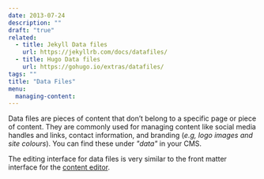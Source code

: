 ```yaml
---
date: 2013-07-24
description: ""
draft: "true"
related:
  - title: Jekyll Data files
    url: https://jekyllrb.com/docs/datafiles/
  - title: Hugo Data files
    url: https://gohugo.io/extras/datafiles/
tags: ""
title: "Data Files"
menu:
  managing-content:
---
```

Data files are pieces of content that don’t belong to a specific page or piece of content. They are commonly used for managing content like social media handles and links, contact information, and branding (*e.g, logo images and site colours*). You can find these under *"data"* in your CMS.

The editing interface for data files is very similar to the front matter interface for the [content editor](/docs/managing-content/editing-content).

